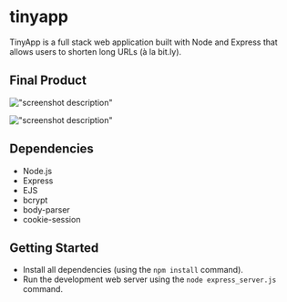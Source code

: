 # tinyapp

TinyApp is a full stack web application built with Node and Express that allows users to shorten long URLs (à la bit.ly).

## Final Product


!["screenshot description"](#)

!["screenshot description"](#)

## Dependencies

- Node.js
- Express
- EJS
- bcrypt
- body-parser
- cookie-session

## Getting Started

- Install all dependencies (using the `npm install` command).
- Run the development web server using the `node express_server.js` command.
